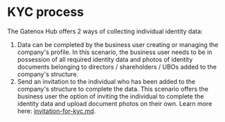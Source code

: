# KYC process

The Gatenox Hub offers 2 ways of collecting individual identity data:

1. Data can be completed by the business user creating or managing the company's profile. In this scenario, the business user needs to be in possession of all required identity data and photos of identity documents belonging to directors / shareholders / UBOs added to the company's structure.
2. Send an invitation to the individual who has been added to the company's structure to complete the data. This scenario offers the business user the option of inviting the individual to complete the identity data and upload document photos on their own. Learn more here: [invitation-for-kyc.md](../i-received-email-from-gatenox/invitation-for-kyc.md "mention").

